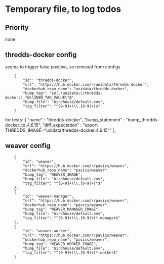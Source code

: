 

# Temporary file, to log todos

## Priority

none


## thredds-docker config

seems to trigger false positive, so removed from configs

        {
            "id": "thredds-docker",
            "url": "https://hub.docker.com/r/unidata/thredds-docker",
            "dockerhub_repo_name": "unidata/thredds-docker",
            "bump_tag": "s@(.*unidata\\/thredds-docker:).*@\\1NEW_TAG_VALUE\"@",
            "bump_file": "birdhouse/default.env",
            "tag_filter": "^[0-9]+(\\.[0-9]+)$"
        }


for tests:
        {
            "name" : "thredds-docker",
			"bump_statement" : "bump_thredds-docker_to_4.6.15",
			"diff_expectation" : "export THREDDS_IMAGE=\"unidata/thredds-docker:4.6.15\""
		},



## weaver config

        {
            "id": "weaver",
            "url": "https://hub.docker.com/r/pavics/weaver",
            "dockerhub_repo_name": "pavics/weaver",
            "bump_tag": "WEAVER_IMAGE",
            "bump_file": "birdhouse/default.env",
            "tag_filter": "^[0-9]+(\\.[0-9]+)*$"
        },
        {
            "id": "weaver-manager",
            "url": "https://hub.docker.com/r/pavics/weaver",
            "dockerhub_repo_name": "pavics/weaver",
            "bump_tag": "WEAVER_MANAGER_IMAGE",
            "bump_file": "birdhouse/default.env",
            "tag_filter": "^[0-9]+(\\.[0-9]+)*-manager$"
        },
        {
            "id": "weaver-worker",
            "url": "https://hub.docker.com/r/pavics/weaver",
            "dockerhub_repo_name": "pavics/weaver",
            "bump_tag": "WEAVER_WORKER_IMAGE",
            "bump_file": "birdhouse/default.env",
            "tag_filter": "^[0-9]+(\\.[0-9]+)*-worker$"
        }